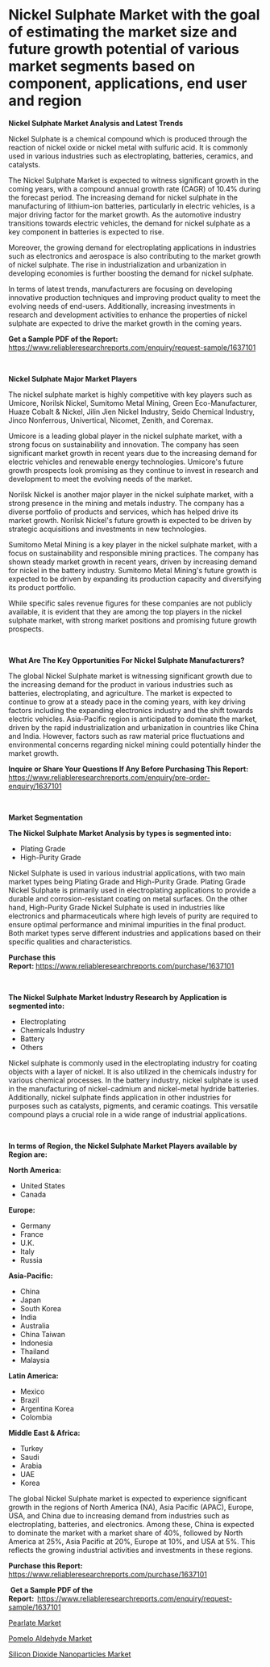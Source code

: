 <p><h1>Nickel Sulphate Market with the goal of estimating the market size and future growth potential of various market segments based on component, applications, end user and region</h1></p><p><strong>Nickel Sulphate Market Analysis and Latest Trends</strong></p>
<p><p>Nickel Sulphate is a chemical compound which is produced through the reaction of nickel oxide or nickel metal with sulfuric acid. It is commonly used in various industries such as electroplating, batteries, ceramics, and catalysts.</p><p>The Nickel Sulphate Market is expected to witness significant growth in the coming years, with a compound annual growth rate (CAGR) of 10.4% during the forecast period. The increasing demand for nickel sulphate in the manufacturing of lithium-ion batteries, particularly in electric vehicles, is a major driving factor for the market growth. As the automotive industry transitions towards electric vehicles, the demand for nickel sulphate as a key component in batteries is expected to rise. </p><p>Moreover, the growing demand for electroplating applications in industries such as electronics and aerospace is also contributing to the market growth of nickel sulphate. The rise in industrialization and urbanization in developing economies is further boosting the demand for nickel sulphate.</p><p>In terms of latest trends, manufacturers are focusing on developing innovative production techniques and improving product quality to meet the evolving needs of end-users. Additionally, increasing investments in research and development activities to enhance the properties of nickel sulphate are expected to drive the market growth in the coming years.</p></p>
<p><strong>Get a Sample PDF of the Report:&nbsp;</strong> <a href="https://www.reliableresearchreports.com/enquiry/request-sample/1637101">https://www.reliableresearchreports.com/enquiry/request-sample/1637101</a></p>
<p>&nbsp;</p>
<p><strong>Nickel Sulphate Major Market Players</strong></p>
<p><p>The nickel sulphate market is highly competitive with key players such as Umicore, Norilsk Nickel, Sumitomo Metal Mining, Green Eco-Manufacturer, Huaze Cobalt & Nickel, Jilin Jien Nickel Industry, Seido Chemical Industry, Jinco Nonferrous, Univertical, Nicomet, Zenith, and Coremax.</p><p>Umicore is a leading global player in the nickel sulphate market, with a strong focus on sustainability and innovation. The company has seen significant market growth in recent years due to the increasing demand for electric vehicles and renewable energy technologies. Umicore's future growth prospects look promising as they continue to invest in research and development to meet the evolving needs of the market.</p><p>Norilsk Nickel is another major player in the nickel sulphate market, with a strong presence in the mining and metals industry. The company has a diverse portfolio of products and services, which has helped drive its market growth. Norilsk Nickel's future growth is expected to be driven by strategic acquisitions and investments in new technologies.</p><p>Sumitomo Metal Mining is a key player in the nickel sulphate market, with a focus on sustainability and responsible mining practices. The company has shown steady market growth in recent years, driven by increasing demand for nickel in the battery industry. Sumitomo Metal Mining's future growth is expected to be driven by expanding its production capacity and diversifying its product portfolio.</p><p>While specific sales revenue figures for these companies are not publicly available, it is evident that they are among the top players in the nickel sulphate market, with strong market positions and promising future growth prospects.</p></p>
<p>&nbsp;</p>
<p><strong>What Are The Key Opportunities For Nickel Sulphate Manufacturers?</strong></p>
<p><p>The global Nickel Sulphate market is witnessing significant growth due to the increasing demand for the product in various industries such as batteries, electroplating, and agriculture. The market is expected to continue to grow at a steady pace in the coming years, with key driving factors including the expanding electronics industry and the shift towards electric vehicles. Asia-Pacific region is anticipated to dominate the market, driven by the rapid industrialization and urbanization in countries like China and India. However, factors such as raw material price fluctuations and environmental concerns regarding nickel mining could potentially hinder the market growth.</p></p>
<p><strong>Inquire or Share Your Questions If Any Before Purchasing This Report:</strong> <a href="https://www.reliableresearchreports.com/enquiry/pre-order-enquiry/1637101">https://www.reliableresearchreports.com/enquiry/pre-order-enquiry/1637101</a></p>
<p>&nbsp;</p>
<p><strong>Market Segmentation</strong></p>
<p><strong>The Nickel Sulphate Market Analysis by types is segmented into:</strong></p>
<p><ul><li>Plating Grade</li><li>High-Purity Grade</li></ul></p>
<p><p>Nickel Sulphate is used in various industrial applications, with two main market types being Plating Grade and High-Purity Grade. Plating Grade Nickel Sulphate is primarily used in electroplating applications to provide a durable and corrosion-resistant coating on metal surfaces. On the other hand, High-Purity Grade Nickel Sulphate is used in industries like electronics and pharmaceuticals where high levels of purity are required to ensure optimal performance and minimal impurities in the final product. Both market types serve different industries and applications based on their specific qualities and characteristics.</p></p>
<p><strong>Purchase this Report:&nbsp;</strong><a href="https://www.reliableresearchreports.com/purchase/1637101">https://www.reliableresearchreports.com/purchase/1637101</a></p>
<p>&nbsp;</p>
<p><strong>The Nickel Sulphate Market Industry Research by Application is segmented into:</strong></p>
<p><ul><li>Electroplating</li><li>Chemicals Industry</li><li>Battery</li><li>Others</li></ul></p>
<p><p>Nickel sulphate is commonly used in the electroplating industry for coating objects with a layer of nickel. It is also utilized in the chemicals industry for various chemical processes. In the battery industry, nickel sulphate is used in the manufacturing of nickel-cadmium and nickel-metal hydride batteries. Additionally, nickel sulphate finds application in other industries for purposes such as catalysts, pigments, and ceramic coatings. This versatile compound plays a crucial role in a wide range of industrial applications.</p></p>
<p>&nbsp;</p>
<p><strong>In terms of Region, the Nickel Sulphate Market Players available by Region are:</strong></p>
<p>
    <p> <strong> North America: </strong>
        <ul>
            <li>United States</li>
            <li>Canada</li>
        </ul>
        </p> 
    <p> <strong> Europe: </strong>
        <ul>
            <li>Germany</li>
            <li>France</li>
            <li>U.K.</li>
            <li>Italy</li>
            <li>Russia</li>
        </ul>
        </p> 
    <p> <strong> Asia-Pacific: </strong>
        <ul>
            <li>China</li>
            <li>Japan</li>
            <li>South Korea</li>
            <li>India</li>
            <li>Australia</li>
            <li>China Taiwan</li>
            <li>Indonesia</li>
            <li>Thailand</li>
            <li>Malaysia</li>
        </ul>
        </p> 
    <p> <strong> Latin America: </strong>
        <ul>
            <li>Mexico</li>
            <li>Brazil</li>
            <li>Argentina Korea</li>
            <li>Colombia</li>
        </ul>
        </p> 
    <p> <strong> Middle East & Africa: </strong>
        <ul>
            <li>Turkey</li>
            <li>Saudi</li>
            <li>Arabia</li>
            <li>UAE</li>
            <li>Korea</li>
        </ul>
    </p>
    </p>
<p><p>The global Nickel Sulphate market is expected to experience significant growth in the regions of North America (NA), Asia Pacific (APAC), Europe, USA, and China due to increasing demand from industries such as electroplating, batteries, and electronics. Among these, China is expected to dominate the market with a market share of 40%, followed by North America at 25%, Asia Pacific at 20%, Europe at 10%, and USA at 5%. This reflects the growing industrial activities and investments in these regions.</p></p>
<p><strong>Purchase this Report: </strong><a href="https://www.reliableresearchreports.com/purchase/1637101">https://www.reliableresearchreports.com/purchase/1637101</a></p>
<p>&nbsp;<strong>Get a Sample PDF of the Report:&nbsp;&nbsp;</strong><a href="https://www.reliableresearchreports.com/enquiry/request-sample/1637101">https://www.reliableresearchreports.com/enquiry/request-sample/1637101</a></p>
<p><strong></strong></p>
<p><p><a href="https://view.publitas.com/reportprime-1/global-pearlate-market-size-and-market-trends-insights-and-projections-from-2023-to-2030/">Pearlate Market</a></p><p><a href="https://view.publitas.com/reportprime-1/pomelo-aldehyde-market-offers-provide-insightful-data-for-the-time-period-from-2023-to-2030-and-also-provide-analysis-based-on-application-type-and-region/">Pomelo Aldehyde Market</a></p><p><a href="https://view.publitas.com/reportprime-1/silicon-dioxide-nanoparticles-market-research-report-the-key-to-successful-business-strategy-forecasted-for-period-from-2023-2030/">Silicon Dioxide Nanoparticles Market</a></p></p>